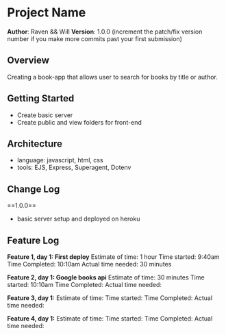 # Project Name

**Author**: Raven && Will
**Version**: 1.0.0 (increment the patch/fix version number if you make more commits past your first submission)

## Overview
Creating a book-app that allows user to search for books by title or author.

## Getting Started
- Create basic server
- Create public and view folders for front-end

## Architecture
- language: javascript, html, css
- tools: EJS, Express, Superagent, Dotenv 

## Change Log

==1.0.0==
- basic server setup and deployed on heroku

## Feature Log

**Feature 1, day 1: First deploy**
Estimate of time: 1 hour
Time started: 9:40am
Time Completed: 10:10am
Actual time needed: 30 minutes


**Feature 2, day 1: Google books api**
Estimate of time: 30 minutes
Time started: 10:10am
Time Completed:
Actual time needed:


**Feature 3, day 1:**
Estimate of time:
Time started:
Time Completed:
Actual time needed:


**Feature 4, day 1:** 
Estimate of time:
Time started:
Time Completed:
Actual time needed: